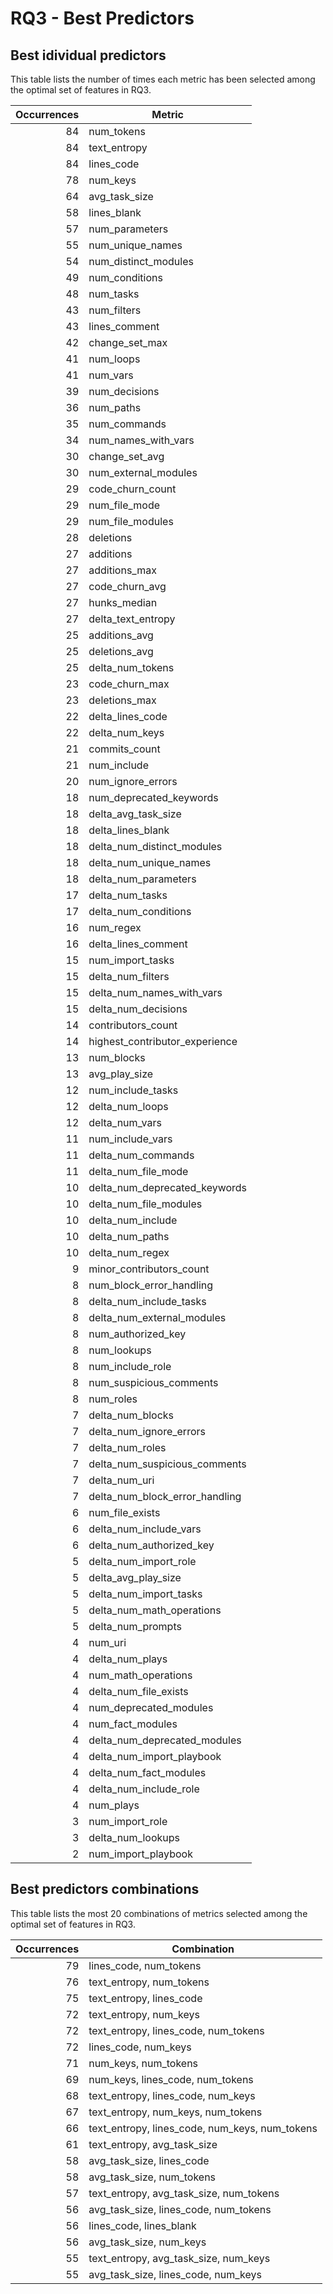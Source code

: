 # RQ3 - Best Predictors

## Best idividual predictors 

This table lists the number of times each metric has been selected among the optimal set of features in RQ3.

|Occurrences|Metric|
|---:|---|
|84 | num_tokens|
|84 | text_entropy|
|84 | lines_code|
|78 | num_keys|
|64 | avg_task_size|
|58 | lines_blank|
|57 | num_parameters|
|55 | num_unique_names|
|54 | num_distinct_modules|
|49 | num_conditions|
|48 | num_tasks|
|43 | num_filters|
|43 | lines_comment|
|42 | change_set_max|
|41 | num_loops|
|41 | num_vars|
|39 | num_decisions|
|36 | num_paths|
|35 | num_commands|
|34 | num_names_with_vars|
|30 | change_set_avg|
|30 | num_external_modules|
|29 | code_churn_count|
|29 | num_file_mode|
|29 | num_file_modules|
|28 | deletions|
|27 | additions|
|27 | additions_max|
|27 | code_churn_avg|
|27 | hunks_median|
|27 | delta_text_entropy|
|25 | additions_avg|
|25 | deletions_avg|
|25 | delta_num_tokens|
|23 | code_churn_max|
|23 | deletions_max|
|22 | delta_lines_code|
|22 | delta_num_keys|
|21 | commits_count|
|21 | num_include|
|20 | num_ignore_errors|
|18 | num_deprecated_keywords|
|18 | delta_avg_task_size|
|18 | delta_lines_blank|
|18 | delta_num_distinct_modules|
|18 | delta_num_unique_names|
|18 | delta_num_parameters|
|17 | delta_num_tasks|
|17 | delta_num_conditions|
|16 | num_regex|
|16 | delta_lines_comment|
|15 | num_import_tasks|
|15 | delta_num_filters|
|15 | delta_num_names_with_vars|
|15 | delta_num_decisions|
|14 | contributors_count|
|14 | highest_contributor_experience|
|13 | num_blocks|
|13 | avg_play_size|
|12 | num_include_tasks|
|12 | delta_num_loops|
|12 | delta_num_vars|
|11 | num_include_vars|
|11 | delta_num_commands|
|11 | delta_num_file_mode|
|10 | delta_num_deprecated_keywords|
|10 | delta_num_file_modules|
|10 | delta_num_include|
|10 | delta_num_paths|
|10 | delta_num_regex|
|9 | minor_contributors_count|
|8 | num_block_error_handling|
|8 | delta_num_include_tasks|
|8 | delta_num_external_modules|
|8 | num_authorized_key|
|8 | num_lookups|
|8 | num_include_role|
|8 | num_suspicious_comments|
|8 | num_roles|
|7 | delta_num_blocks|
|7 | delta_num_ignore_errors|
|7 | delta_num_roles|
|7 | delta_num_suspicious_comments|
|7 | delta_num_uri|
|7 | delta_num_block_error_handling|
|6 | num_file_exists|
|6 | delta_num_include_vars|
|6 | delta_num_authorized_key|
|5 | delta_num_import_role|
|5 | delta_avg_play_size|
|5 | delta_num_import_tasks|
|5 | delta_num_math_operations|
|5 | delta_num_prompts|
|4 | num_uri|
|4 | delta_num_plays|
|4 | num_math_operations|
|4 | delta_num_file_exists|
|4 | num_deprecated_modules|
|4 | num_fact_modules|
|4 | delta_num_deprecated_modules|
|4 | delta_num_import_playbook|
|4 | delta_num_fact_modules|
|4 | delta_num_include_role|
|4 | num_plays|
|3 | num_import_role|
|3 | delta_num_lookups|
|2 | num_import_playbook|


## Best predictors combinations

This table lists the most 20 combinations of metrics selected among the optimal set of features in RQ3.

|Occurrences|Combination|
|---:|---------|
|79 | lines_code, num_tokens|
|76 | text_entropy, num_tokens|
|75 | text_entropy, lines_code|
|72 | text_entropy, num_keys|
|72 | text_entropy, lines_code, num_tokens|
|72 | lines_code, num_keys|
|71 | num_keys, num_tokens|
|69 | num_keys, lines_code, num_tokens|
|68 | text_entropy, lines_code, num_keys|
|67 | text_entropy, num_keys, num_tokens|
|66 | text_entropy, lines_code, num_keys, num_tokens|
|61 | text_entropy, avg_task_size|
|58 | avg_task_size, lines_code|
|58 | avg_task_size, num_tokens|
|57 | text_entropy, avg_task_size, num_tokens|
|56 | avg_task_size, lines_code, num_tokens|
|56 | lines_code, lines_blank|
|56 | avg_task_size, num_keys|
|55 | text_entropy, avg_task_size, num_keys|
|55 | avg_task_size, lines_code, num_keys|

